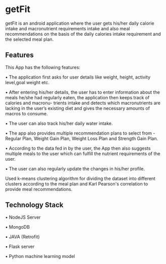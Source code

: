 # getFit
getFit is an android application where the user gets his/her daily
calorie intake and macronutrient requirements intake and also meal recommendations on
the basis of the daily calories intake requirement and the selected meal plan.
## Features
This App has the following features:

• The application first asks for user details like weight, height, activity level,goal weight etc.

• After entering his/her details, the user has to enter information about the meals he/she had regularly eaten, the application then keeps track of calories and macronu-
trients intake and detects which macronutrients are lacking in the user’s existing diet and gives the necessary amounts of macros to consume.

• The user can also track his/her daily water intake.

• The app also provides multiple recommendation plans to select from - Regular Plan, Weight Gain Plan, Weight Loss Plan and Strength Gain Plan.

• According to the data fed in by the user, the App then also suggests multiple meals to the user which can fulfill the nutrient requirements of the user.

• The user can also regularly update the changes in his/her profile.

Used k-means clustering algorithm for dividing the dataset into different clusters according to the meal plan and Karl Pearson's correlation to provide meal recommendations.

## Technology Stack
• NodeJS Server

• MongoDB

• JAVA (Retrofit)

• Flask server

• Python machine learning model
